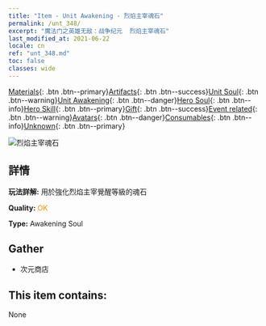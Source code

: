 ```yaml
---
title: "Item - Unit Awakening - 烈焰主宰魂石"
permalink: /unt_348/
excerpt: "魔法门之英雄无敌：战争纪元  烈焰主宰魂石"
last_modified_at: 2021-06-22
locale: cn
ref: "unt_348.md"
toc: false
classes: wide
---
```

 [Materials](/ItemsCN/){: .btn .btn--primary}[Artifacts](/ItemsCN/Artifacts/){: .btn .btn--success}[Unit Soul](/ItemsCN/UnitSoul/){: .btn .btn--warning}[Unit Awakening](/ItemsCN/UnitAwakening/){: .btn .btn--danger}[Hero Soul](/ItemsCN/HeroSoul/){: .btn .btn--info}[Hero Skill](/ItemsCN/HeroSkill/){: .btn .btn--primary}[Gift](/ItemsCN/Gift/){: .btn .btn--success}[Event related](/ItemsCN/Events/){: .btn .btn--warning}[Avatars](/ItemsCN/Avatars/){: .btn .btn--danger}[Consumables](/ItemsCN/Consumables/){: .btn .btn--info}[Unknown](/ItemsCN/Unknown/){: .btn .btn--primary}

 ![烈焰主宰魂石](/images/u/tia_fenghuang.jpg)

## 詳情
 **玩法詳解:** 用於強化烈焰主宰覺醒等級的魂石

 **Quality:** <span style="color: #FF8C00">OK</span>

 **Type:** Awakening Soul

## Gather

*    次元商店 

## This item contains:

  None

